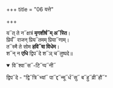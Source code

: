 +++
title = "06 यत्ते"

+++

य᳓त् ते न᳓क्षत्रं **मृगशीर्ष᳓म् अ᳓स्ति**।  
प्रियँ᳓ राजन् प्रिय᳓तमम् प्रिया᳓णाम्।  
त᳓स्मै ते सोम **हवि᳓षा विधेम**।  
श᳓न् न **एधि** द्विप᳓दे श᳓ञ् च᳓तुष्पदे॥  

<details open><summary>वि᳓श्वा᳓स᳓-टि᳓प्प᳓नी᳓</summary>

द्विप᳓दे - "द्वि᳓त्रि᳓भ्यां᳓ पा᳓द्द᳓न्मू᳓र्ध᳓सु᳓ ब᳓हु᳓व्री᳓हौ᳓"
</details>


